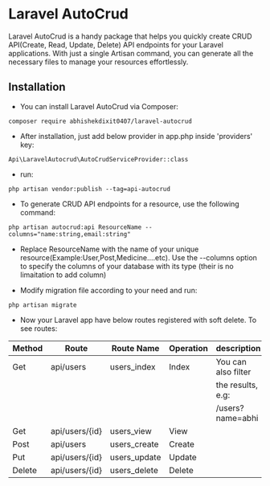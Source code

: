 
# Laravel AutoCrud

Laravel AutoCrud is a handy package that helps you quickly create CRUD API(Create, Read, Update, Delete) API endpoints for your Laravel applications. With just a single Artisan command, you can generate all the necessary files to manage your resources effortlessly.

## Installation

- You can install Laravel AutoCrud via Composer:

````
composer require abhishekdixit0407/laravel-autocrud
````
- After installation, just add below provider in app.php inside 'providers' key:
````
Api\LaravelAutocrud\AutoCrudServiceProvider::class
````
- run:
````
php artisan vendor:publish --tag=api-autocrud
````
- To generate CRUD API endpoints for a resource, use the following command:
````
php artisan autocrud:api ResourceName --columns="name:string,email:string" 
````
- Replace ResourceName with the name of your unique resource(Example:User,Post,Medicine....etc).
Use the --columns option to specify the columns of your database with its type (their is no limaitation to add column)

- Modify migration file according to your need and run:
````
php artisan migrate
````
- Now your Laravel app have below routes registered with soft delete. To see routes:

| Method | Route          | Route Name   | Operation |    description      |
|--------|----------------|--------------|-----------|---------------------|  
| Get    | api/users      | users_index  | Index     | You can also filter |
|        |                |              |           |  the results,  e.g: |
|        |                |              |           |  /users?name=abhi   |
| Get    | api/users/{id} | users_view   | View      |                     |
| Post   | api/users      | users_create | Create    |                     |
| Put    | api/users/{id} | users_update | Update    |                     |
| Delete | api/users/{id} | users_delete | Delete    |                     | 
                                                       